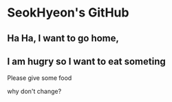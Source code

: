 # SeokHyeon's GitHub
## Ha Ha, I want to go home, 
## I am hugry so I want to eat someting
Please give some food

why don't change?
